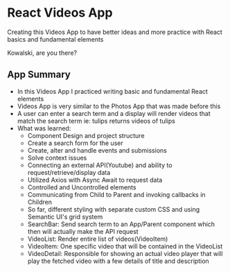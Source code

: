 # React Videos App

Creating this Videos App to have better ideas and more practice with React basics and fundamental elements

Kowalski, are you there?

## App Summary
- In this Videos App I practiced writing basic and fundamental React elements
- Videos App is very similar to the Photos App that was made before this
- A user can enter a search term and a display will render videos that match the search term ie: tulips returns videos of tulips
- What was learned:
  - Component Design and project structure
  - Create a search form for the user
  - Create, alter and handle events and submissions
  - Solve context issues
  - Connecting an external API(Youtube) and ability to request/retrieve/display data
  - Utilized Axios with Async Await to request data
  - Controlled and Uncontrolled elements
  - Communicating from Child to Parent and invoking callbacks in Children
  - So far, different styling with separate custom CSS and using Semantic UI's grid system
  - SearchBar: Send search term to an App/Parent component which then will actually make the API request
  - VideoList: Render entire list of videos(VideoItem)
  - VideoItem: One specific video that will be contained in the VideoList
  - VideoDetail: Responsible for showing an actual video player that will play the fetched video with a few details of title and description
